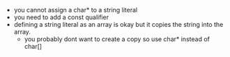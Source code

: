 - you cannot assign a char* to a string literal
- you need to add a const qualifier
- defining a string literal as an array is okay but it copies the string into the array.
	- you probably dont want to create a copy so use char* instead of char[]